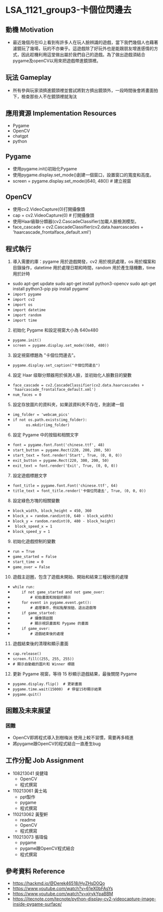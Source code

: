 # LSA_1121_group3-卡個位閃邊去


## 動機 Motivation
- 最近幾個月在IG上看到有許多人在玩人臉辨識的遊戲，當下我們幾個人也藉著濾鏡玩了幾場，玩的不亦樂乎。這遊戲除了好玩外也是能跟朋友增進感情的方式，因此趁機利用這堂做出屬於我們自己的遊戲。為了做出遊戲須結合pygame及openCV以用來把遊戲帶進鏡頭裡。

## 玩法 Gameplay
- 所有參與玩家須擠進鏡頭裡並嘗試將對方擠出鏡頭外，一段時間後會將畫面拍下，檢查那些人不在鏡頭裡就淘汰

## 應用資源 Implementation Resources
- Pygame
- OpenCV
- chatgpt
- python

## Pygame
- 使用pygame.init()初始化Pygame
- 使用pygame.display.set_mode()創建一個窗口，設置窗口的寬度和高度。
- screen = pygame.display.set_mode((640, 480)) # 建立視窗

## OpenCV
- 使用cv2.VideoCapture(0)打開攝像頭
- cap = cv2.VideoCapture(0) # 打開攝像頭
- 使用Haar級聯分類器(cv2.CascadeClassifier)加載人臉檢測模型。
- face_cascade = cv2.CascadeClassifier(cv2.data.haarcascades + 'haarcascade_frontalface_default.xml')

## 程式執行
1. 導入需要的庫：pygame 用於遊戲開發，cv2 用於視訊處理，os 用於檔案和目錄操作，datetime 用於處理日期和時間，random 用於產生隨機數，time 用於計時
- sudo apt-get update
sudo apt-get install python3-opencv
sudo apt-get install python3-pip
pip install pygame`
- ` import pygame `
- ` import cv2 `
- ` import os `
- ` import datetime `
- ` import random `
- ` import time `

2. 初始化 Pygame 和設定視窗大小為 640x480
- ` pygame.init() `
- ` screen = pygame.display.set_mode((640, 480)) `

3. 設定視窗標題為 "卡個位閃邊去"。
- ` pygame.display.set_caption("卡個位閃邊去") `

4. 設定 Haar 级聯分類器用於偵測人臉，並初始化人臉數目的變數
- ` face_cascade = cv2.CascadeClassifier(cv2.data.haarcascades + 'haarcascade_frontalface_default.xml') `
- ` num_faces = 0 `

5. 設定存放圖片的資料夾，如果該資料夾不存在，則創建一個
- ` img_folder = 'webcam_pics' `
- ` if not os.path.exists(img_folder): `
- `       os.mkdir(img_folder) `

6. 設定 Pygame 中的按鈕和相關文字
- ` font = pygame.font.Font('chinese.ttf', 48) `
- ` start_button = pygame.Rect(220, 200, 200, 50) `
- ` start_text = font.render('Start', True, (0, 0, 0)) `
- ` exit_button = pygame.Rect(220, 300, 200, 50) `
- ` exit_text = font.render('Exit', True, (0, 0, 0)) `

7. 設定遊戲標題文字
- ` font_title = pygame.font.Font('chinese.ttf', 64) `
- ` title_text = font_title.render('卡個位閃邊去', True, (0, 0, 0)) `

8. 設定綠色方塊的相關變數
- ` block_width, block_height = 450, 360 `
- ` block_x = random.randint(0, 640 - block_width) `
- ` block_y = random.randint(0, 480 - block_height) `
- `  block_speed_x = 1 `
- ` block_speed_y = 1 `

9. 初始化遊戲控制的變數
- ` run = True `
- ` game_started = False `
- ` start_time = 0 `
- ` game_over = False `

10. 遊戲主迴圈，包含了遊戲未開始、開始和結束三種狀態的處理
- ` while run: `
- `     if not game_started and not game_over: `
- `         # 初始畫面和按鈕的顯示 `
- `     for event in pygame.event.get(): `
- `         # 處理事件，例如點擊按鈕、退出遊戲等 `
- `     if game_started: `
- `         # 攝像頭迴圈 `
- `         # 顯示視訊畫面和 Pygame 的畫面 `
- `     if game_over: `
- `         # 遊戲結束後的處理 `

11. 遊戲結束後的清理和顯示畫面
- ` cap.release() `
- ` screen.fill((255, 255, 255)) `
- ` # 顯示自動截的圖片和 Winner 標題 `

12. 更新 Pygame 視窗，等待 15 秒顯示遊戲結果，最後關閉 Pygame
- ` pygame.display.flip()  # 更新畫面 `
- ` pygame.time.wait(15000)  # 停留15秒顯示結果 `
- ` pygame.quit() `



## 困難及未來展望
### 困難
- OpenCV即將程式導入到樹梅派 使用上較不習慣，需要再多精進
- 將pygame跟OpenCV的程式結合一直產生bug

## 工作分配 Job Assignment
- 108213041 吳健瑋
  -  OpenCV
  -   程式撰寫
- 110213061 黃士祐
  -   ppt製作
  -   pygame
  -   程式撰寫
- 110213062 黃聖軒
  -   readme
  -   OpenCV
  -   程式撰寫
- 110213073 張瑋倫
  -   pygame
  -   pygame跟OpenCV程式結合
  -   程式撰寫

## 參考資料 Reference

- https://hackmd.io/@Derek46518/HyZHsD0Qo
- https://www.youtube.com/watch?v=61eX0bFAsYs
- https://www.youtube.com/watch?v=xjrykYpaBBM
- https://itecnote.com/tecnote/python-display-cv2-videocapture-image-inside-pygame-surface/
